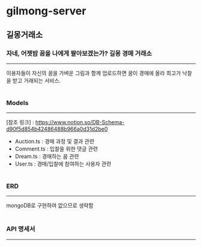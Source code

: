 # gilmong-server

## **길몽거래소**

### 자네, 어젯밤 꿈을 나에게 팔아보겠는가? 길몽 경매 거래소

---

이용자들이 자신의 꿈을 가벼운 그림과 함께 업로드하면 꿈이 경매에 올라 최고가 낙찰을 받고 거래되는 서비스.
</br></br>

### Models

---

[참조 링크] : https://www.notion.so/DB-Schema-d90f5d854b42486488b966a0d31d2be0

- Auction.ts : 경매 과정 및 결과 관련
- Comment.ts : 입찰을 위한 댓글 관련
- Dream.ts : 경매하는 꿈 관련
- User.ts : 경매/입찰에 참여하는 사용자 관련
  </br></br>

### ERD

---

mongoDB로 구현하여 없으므로 생략함
</br></br>

### API 명세서

---
